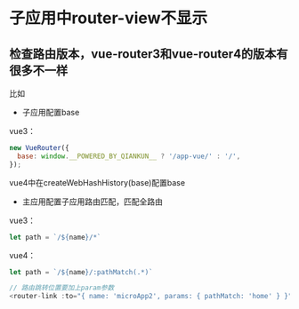 # 子应用中router-view不显示

## 检查路由版本，vue-router3和vue-router4的版本有很多不一样
比如

- 子应用配置base

vue3：
```js
new VueRouter({
  base: window.__POWERED_BY_QIANKUN__ ? '/app-vue/' : '/',
});
```
vue4中在createWebHashHistory(base)配置base

- 主应用配置子应用路由匹配，匹配全路由

vue3：

```js
let path = `/${name}/*`
```

vue4：
```js
let path = `/${name}/:pathMatch(.*)`

// 路由跳转位置要加上param参数
<router-link :to="{ name: 'microApp2', params: { pathMatch: 'home' } }">子应用2 --- vue3</router-link>
```

